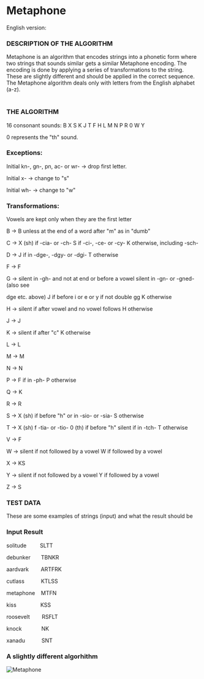 # Metaphone
English version:

### DESCRIPTION OF THE ALGORITHM 
Metaphone is an algorithm that encodes strings into a phonetic form where two strings 
that sounds similar gets a similar Metaphone encoding. 
The encoding is done by applying a series of transformations to the string. These are 
slightly different and should be applied in the correct sequence. 
The Metaphone algorithm deals only with letters from the English alphabet (a-z).<br /><br />
 
 
 
### THE ALGORITHM

16 consonant sounds: 
B X S K J T F H L M N P R 0 W Y

0 represents the "th" sound.


### Exceptions: 

Initial kn-, gn-, pn, ac- or wr- → drop first letter.  

Initial x- → change to "s"  

Initial wh- → change to "w"  


### Transformations: 

Vowels are kept only when they are the first letter  

B → B unless at the end of a word after "m" as in "dumb"  

C → X (sh) if -cia- or -ch- S if -ci-, -ce- or -cy- K otherwise, including -sch-  

D → J if in -dge-, -dgy- or -dgi- T otherwise  

F → F  

G → silent in -gh- and not at end or before a vowel silent in -gn- or -gned- (also see  

dge etc. above) J if before i or e or y if not double gg K otherwise  

H → silent if after vowel and no vowel follows H otherwise  

J → J  

K → silent if after "c" K otherwise  

L → L  

M → M  

N → N  

P → F if in -ph- P otherwise  

Q → K  

R → R  

S → X (sh) if before "h" or in -sio- or -sia- S otherwise  

T → X (sh) f -tia- or -tio- 0 (th) if before "h" silent if in -tch- T otherwise  

V → F  

W → silent if not followed by a vowel W if followed by a vowel  

X → KS  

Y → silent if not followed by a vowel Y if followed by a vowel  

Z → S  


### TEST DATA

These are some examples of strings (input) and what the result should be  
 
### Input                           Result  


solitude         SLTT

debunker       TBNKR

aardvark        ARTFRK

cutlass           KTLSS

metaphone    MTFN

kiss                KSS

roosevelt        RSFLT

knock             NK  

xanadu           SNT  

### A slightly different algorhithm

![Metaphone](https://user-images.githubusercontent.com/89773023/170864956-ad1be6fb-0383-44f3-ade5-6f614cb5389e.png)

